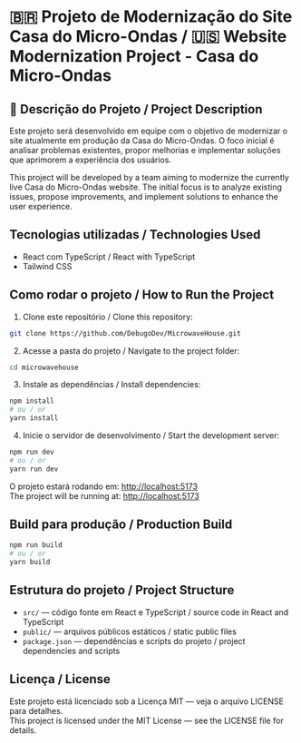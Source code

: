 # 🇧🇷 Projeto de Modernização do Site Casa do Micro-Ondas / 🇺🇸 Website Modernization Project - Casa do Micro-Ondas

## 📜 Descrição do Projeto / Project Description

Este projeto será desenvolvido em equipe com o objetivo de modernizar o site atualmente em produção da Casa do Micro-Ondas. O foco inicial é analisar problemas existentes, propor melhorias e implementar soluções que aprimorem a experiência dos usuários.

This project will be developed by a team aiming to modernize the currently live Casa do Micro-Ondas website. The initial focus is to analyze existing issues, propose improvements, and implement solutions to enhance the user experience.

## Tecnologias utilizadas / Technologies Used

- React com TypeScript / React with TypeScript  
- Tailwind CSS  

## Como rodar o projeto / How to Run the Project

1. Clone este repositório / Clone this repository:

```bash
git clone https://github.com/DebugoDev/MicrowaveHouse.git
```

2. Acesse a pasta do projeto / Navigate to the project folder:

```bash
cd microwavehouse
```

3. Instale as dependências / Install dependencies:

```bash
npm install
# ou / or
yarn install
```

4. Inicie o servidor de desenvolvimento / Start the development server:

```bash
npm run dev
# ou / or
yarn run dev
```

O projeto estará rodando em: [http://localhost:5173](http://localhost:5173)  
The project will be running at: [http://localhost:5173](http://localhost:5173)

## Build para produção / Production Build

```bash
npm run build
# ou / or
yarn build
```

## Estrutura do projeto / Project Structure

- `src/` — código fonte em React e TypeScript / source code in React and TypeScript  
- `public/` — arquivos públicos estáticos / static public files  
- `package.json` — dependências e scripts do projeto / project dependencies and scripts

## Licença / License

Este projeto está licenciado sob a Licença MIT — veja o arquivo LICENSE para detalhes.  
This project is licensed under the MIT License — see the LICENSE file for details.
